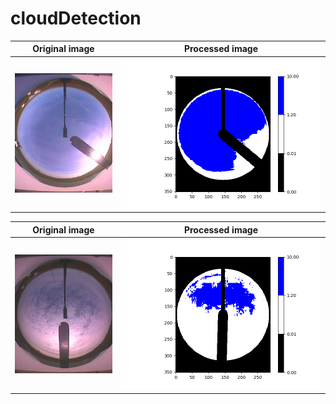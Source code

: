 # cloudDetection

<!--![alt text](sunny.png "Sunny")
![alt text](cloudy.png "Cloudy")-->

Original image             | Processed image
:-------------------------:|:-------------------------:
![](processed_images/sunny_original.jpg)  |  ![](processed_images/sunny_processed.png)

Original image             | Processed image
:-------------------------:|:-------------------------:
![](processed_images/cloudy_original.jpg)  |  ![](processed_images/cloudy_processed.png)
